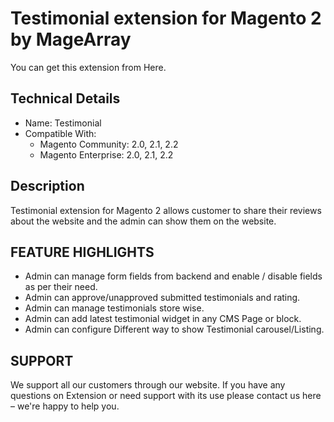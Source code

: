 # Testimonial extension for Magento 2 by MageArray #
You can get this extension from Here.
## Technical Details ##
* Name: Testimonial
* Compatible With: <br />
  * Magento Community: 2.0, 2.1, 2.2 <br />
  * Magento Enterprise: 2.0, 2.1, 2.2 

## Description
Testimonial extension for Magento 2 allows customer to share their reviews about the website and the admin can show them on the website.

## FEATURE HIGHLIGHTS
* Admin can manage form fields from backend and enable / disable fields as per their need.
* Admin can approve/unapproved submitted testimonials and rating.
* Admin can manage testimonials store wise.
* Admin can add latest testimonial widget in any CMS Page or block.
* Admin can configure Different way to show Testimonial carousel/Listing.

 

## SUPPORT
We support all our customers through our website. If you have any questions on Extension or need support with its use please contact us here – we're happy to help you.
